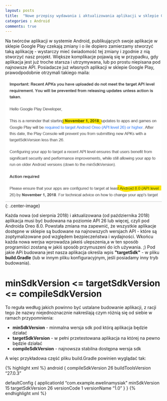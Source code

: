 ```yaml
---
layout: posts
title:  "Nowe przepisy wydawania i aktualizowania aplikacji w sklepie Google Play"
categories : Android
comments: true
---
```


Na twórców aplikacji w systemie Android, publikujących swoje aplikacje w sklepie Google Play czekają zmiany i o ile dopiero zamierzamy stworzyć taką aplikację - wystarczy mieć świadomość tej zmiany i zgodnie z nią stworzyć nasz projekt. Większe komplikacje pojawią się w przypadku, gdy aplikacja jest już troche starsza i utrzymywana, lub po prostu niepisana pod najnowsze API. Posiadacze już własnych aplikacji w sklepie Google Play, prawodpodobnie otrzymali takiego maila:
![email](/assets/images/posts/2/email_google_play.png){: .center-image}

Każda nowa (od sierpnia 2018) i aktualizowana (od października 2018) aplikacja musi być budowana na poziomie API 26 lub więcej, czyli pod Androida Oreo 8.0. Powstała zmiana ma zapewnić, że wszystkie aplikacje dostępne w sklepie są budowane na najnowszych wersjach API - które są zoptymalizowane pod względem bezpieczeństwa i wydajności. Wkońcu każda nowa werjsa wprowadza jakeiś ulepszenia,a w ten sposób programiści zostaną w jakiś sposób przymuszeni do ich używania. ;)
Pod jakie APi budowana jest nasza aplikacja określa wpis  **"targetSdk"** -  w pliku **build.Gradle** (lub w innym pliku konfiguracyjnym, jeśli posiadamy inny tryb budowania).

# minSdkVersion <= targetSdkVersion <= compileSdkVersion
To reguła według jakich powinno być ustalane budowanie aplikacji, z racji tego że nazwy niejednoznacznie nakreślają czym różnią się od siebie w ramach przypomnienia:
* **minSdkVersion** - minmalna wersja sdk pod którą aplikacja będzie działać
* **targetSdkVersion** - w pełni przetestowana aplikacja na której na pewno będzie działać
* **compileSdkVersion** - najnowsza stabilna dostępna wersja sdk

A więc przykładowa część pliku build.Gradle powinien wyglądać tak:

{% highlight xml %}
android {
  compileSdkVersion 26
  buildToolsVersion “27.0.3”

  defaultConfig {
    applicationId “com.example.ewelinamysiak"
    minSdkVersion 15
    targetSdkVersion 26
    versionCode 1
    versionName “1.0”
  }
}
{% endhighlight xml %}
